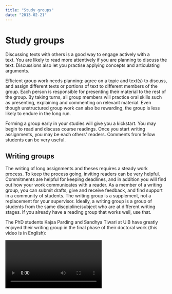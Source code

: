 ```yaml
---
title: "Study groups"
date: "2013-02-21"
---
```


# Study groups

Discussing texts with others is a good way to engage actively with a text. You are likely to read more attentively if you are planning to discuss the text. Discussions also let you practise applying concepts and articulating arguments.

Efficient group work needs planning: agree on a topic and text(s) to discuss, and assign different texts or portions of text to different members of the group. Each person is responsible for presenting their material to the rest of the group. By taking turns, all group members will practice oral skills such as presenting, explaining and commenting on relevant material. Even though unstructured group work can also be rewarding, the group is less likely to endure in the long run. 

Forming a group early in your studies will give you a kickstart. You may begin to read and discuss course readings. Once you start writing assignments, you may be each others' readers. Comments from fellow students can be very useful.

## Writing groups 

The writing of long assignments and theses requires a steady work process. To keep the process going, inviting readers can be very helpful. Commitments are helpful for keeping deadlines, and in addition you will find out how your work communicates with a reader. As a member of a writing group, you can submit drafts, give and receive feedback, and find support in a community of students. The writing group is a supplement, not a replacement for your supervisor. Ideally, a writing group is a group of students from the same discpipline/subject who are at different writing stages. If you already have a reading group that works well, use that.

The PhD students Kajsa Parding and Sandhya Tiwari at UiB have greatly enjoyed their writing group in the final phase of their doctoral work (this video is in English):

<Video id="pbH-PqsYxK8" title="PhD students Kajsa Parding and Sandhya Tiwari on writing groups" />

## Response groups: How to give and receive feedback?

Sharing feedback is an effective way to develop as a writer. Sometimes giving feedback can be just as helpful as receiving it - because you learn a lot by analyzing other people's texts and putting what you observe into words.

The texts that are shared can be more or less completed. We recommend sharing drafts that can be revised and improved after feedback. 

 
::: tip When sharing a draft with your writing group:
- Inform your readers what type of text it is, and where it fits in the larger context.
- Think carefully about what you would like to receive feedback on at _this_ stage, and request the response you need.
:::
::: oppgave When giving feedback, observe the following:

- Read the text in advance.
- Prepare and formulate your comments in writing.
- Start with what you perceive to be the main message.
- Be positive. There is always something good in a text that the author can further develop. Comment on what you think the author has succeeded in and why it works. Unspecified praise is of no use.
- If something is perceived as unclear, ask if it could have been formulated in a different way instead of just criticising.
- Remember that sharing a draft with others can be a big step to take for your fellow student, so read well and thoroughly, and give constructive comments.

Good feedback is concrete, constructive and friendly.

::: 

::: oppgave When receiving feedback

- Ask for feedback that is appropriate for the stage you are at (idea phase, discussion or editing phase).
- Be receptive and open: your fellow group members have set aside time and tried to understand your text.
- Listen carefully and make notes of the comments instead of arguing or defending yourself. Even if you do not agree with the comments, they reflect a reading experience that you can take into account in the further work. The new draft will be your answer.
- A text can always be better. When your text is read by others, you may find new perspectives and possibilities in your text.
- You decide over your text. Pay attention to the comments you think are relevant, and ignore the rest.

:::

Arrange to meet regularly, and always meet prepared. As member of a writing group, you will have invaluable help throughout the writing process. And when the submission is due, you know where to turn for a final reading.

<Figure
  src="/images/kategori_studier5-1.jpg"
  alt="Study group discussing an academic text"
  caption="Study group. Photo: NHH"
  />




